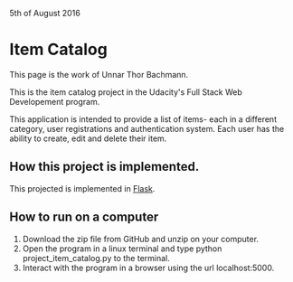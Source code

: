 5th of August 2016

# Item Catalog

This page is the work of Unnar Thor Bachmann.

This is the item catalog project in the Udacity's Full Stack Web Developement program.

This application is intended to provide a list of items- each in a different category, user registrations and authentication system. Each user has the ability to create, edit and delete their item.

## How this project is implemented.

This projected is implemented in [Flask](http://flask.pocoo.org/). 

## How to run on a computer

1. Download the zip file from GitHub and unzip on your computer.
2. Open the program in a linux terminal and type python project_item_catalog.py to the terminal. 
3. Interact with the program in a browser using the url localhost:5000.

